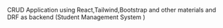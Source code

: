 CRUD Application using React,Tailwind,Bootstrap and other materials and DRF as backend (Student Management System )
